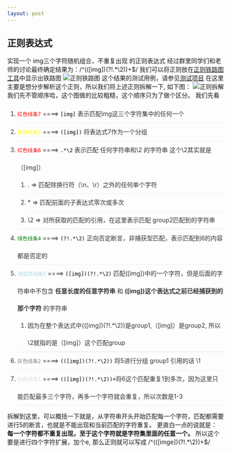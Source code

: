 ```yaml
---
layout: post
---
```

<style>
li {
    line-height: 40px;
    color: #333;
    border-bottom: 1px solid #eee;
}
</style>
## 正则表达式
实现一个 img三个字符随机组合，不重复出现 的正则表达式
经过群里同学们和老师的讨论最终确定结果为：/^((\[img\])(?!.*\2))+$/
我们可以将正则放在[正则铁路图工具](https://yatoo2018.github.io/regexper-static/build/index.html)中显示出铁路图
![正则铁路图](../../../assert/imgs/regexp-railroad.png)
这个结果的测试用例，请参见[测试项目](https://github.com/Yatoo2018/RegExp-showcase13)
在这里主要是想分步解析这个正则，所以我们将上述正则拆解一下, 如下图：
![正则拆解](../../../assert/imgs/reg-gmi.jpg)
我们先不管顺序哈，这个图做的比较粗糙，这个顺序只为了做个区分。
我们先看
 1. <code style="color:red">红色线条7</code>  ====>  <code style="font-size:border;color:black;">\[img\]</code> 表示匹配img这三个字符集中的任何一个
 2. <code style="color:yellow">黄色线条3</code>  ====>  <code style="font-size:border;color:black;">(\[img\])</code> 将表达式7作为一个分组
 3. <code style="color:red">红色线条6</code>  ====>  <code style="font-size:border;color:black;">.*\2</code> 表示匹配  任何字符串和\2 的字符串 这个\2其实就是（\[img\]）
    1. . => 匹配除换行符（\n、\r）之外的任何单个字符
    2. \* => 匹配前面的子表达式零次或多次
    3. \2 => 对所获取的匹配的引用，在这里表示匹配 group2匹配到的字符串
 4. <code style="color:green">绿色线条4</code>  ====> <code style="font-size:border;color:black;">(?!.*\2)</code> 正向否定断言，非捕获型匹配，表示匹配到6的内容都是否定的
 5. <code style="color:lightblue">浅蓝色线条5</code>  ====> <code style="font-size:border;color:black;">(\[img\])(?!.*\2)</code> 匹配(\[img\])中的一个字符，但是后面的字符串中不包含 **任意长度的任意字符串** 和 **(\[img\])这个表达式之前已经捕获到的那个字符** 的字符串
    1. 因为在整个表达式中((\[img\])(?!.*\2))是group1,（\[img\]）是group2, 所以\2就指的是（\[img\]）这个匹配group
 6. <code style="color:gray">灰色线条2</code>  ====> <code style="font-size:border;color:black;">((\[img\])(?!.*\2))</code> 将5进行分组 group1 引用的话 \1
 7. <code style="color:#ddd">白色线条1</code>  ====> <code style="font-size:border;color:black;">((\[img\])(?!.*\2))+</code>将6这个匹配重复1到多次，因为这里只能匹配最多三个字符，再多一个字符就会重复，所以次数是1-3

拆解到这里，可以概括一下就是，从字符串开头开始匹配每一个字符，匹配都需要进行5的断言，也就是不能出现和当前匹配的字符重复。
更直白一点的说就是： **每一个字符都不重复出现，至于这个字符就是字符集里面的任意一个。**
所以这个要是进行四个字符扩展，加个e, 那么正则就可以写成 /^((\[imge\])(?!.*\2))+$/

